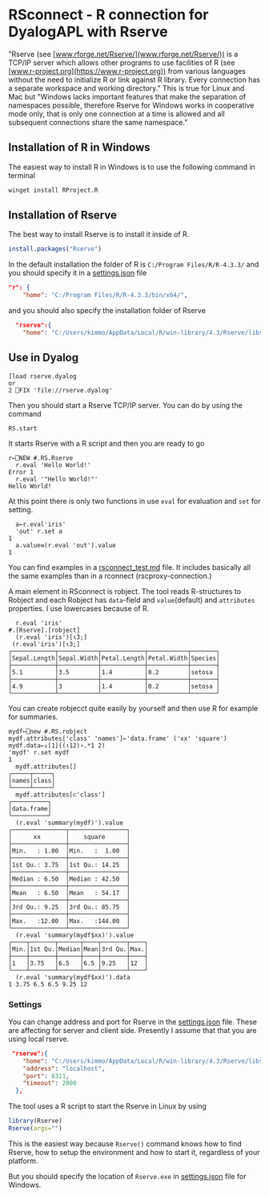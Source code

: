 # RSconnect - R connection for DyalogAPL with Rserve
"Rserve (see [www.rforge.net/Rserve/](www.rforge.net/Rserve/)) is a TCP/IP server which allows other programs to use facilities of R (see [www.r-project.org](https://www.r-project.org)) from various languages without the need to initialize R or link against R library. Every connection has a separate workspace and working directory." This is true for Linux and Mac but "Windows lacks important features that make the separation of namespaces possible, therefore Rserve for Windows works in cooperative mode only, that is only one connection at a time is allowed and all subsequent connections share the same namespace." 

## Installation of R in Windows
The easiest way to install R in Windows is to use the following command in terminal

```bash
winget install RProject.R
```

## Installation of Rserve
The best way to install Rserve is to install it inside of R.

```R
install.packages("Rserve")
```

In the default installation the folder of R is `C:/Program Files/R/R-4.3.3/` and you should specify it in a [settings.json](./settings.json) file

```json
"r": {
    "home": "C:/Program Files/R/R-4.3.3/bin/x64/",
```
and you should also specify the installation folder of Rserve
```json
  "rserve":{
    "home": "C:/Users/kimmo/AppData/Local/R/win-library/4.3/Rserve/libs/x64/",
```


## Use in Dyalog

```apl
]load rserve.dyalog
or
2 ⎕FIX 'file://rserve.dyalog' 
```
Then you should start a Rserve TCP/IP server. You can do by using the command
```apl
RS.start
```
It starts Rserve with a R script and then you are ready to go
```apl
r←⎕NEW #.RS.Rserve
  r.eval 'Hello World!'
Error 1
  r.eval '"Hello World!"'
Hello World!
```
At this point there is only two functions in use `eval` for evaluation and `set` for setting.
```apl
  a←r.eval'iris'
  'out' r.set a
1
  a.value≡(r.eval 'out').value
1
```
You can find examples in a [rsconnect_test.md](./rsconnect_test.md) file. It includes basically all the same examples than in a rconnect (rscproxy-connection.)

A main element in RSconnect is robject. The tool reads R-structures to Robject and each Robject has `data`-field and `value`(default) and `attributes` properties. I use lowercases because of R.   

```apl
  r.eval 'iris'
#.[Rserve].[robject]
  (r.eval 'iris')[⍳3;]
 (r.eval'iris')[⍳3;]
┌────────────┬───────────┬────────────┬───────────┬───────┐
│Sepal.Length│Sepal.Width│Petal.Length│Petal.Width│Species│
├────────────┼───────────┼────────────┼───────────┼───────┤
│5.1         │3.5        │1.4         │0.2        │setosa │
├────────────┼───────────┼────────────┼───────────┼───────┤
│4.9         │3          │1.4         │0.2        │setosa │
└────────────┴───────────┴────────────┴───────────┴───────┘
```
You can create robjecct quite easily by yourself and then use R for example for summaries.
```apl
mydf←⎕new #.RS.robject
mydf.attributes['class' 'names']←'data.frame' ('xx' 'square')
mydf.data←↓[1]((⍳12)∘.*1 2)
'mydf' r.set mydf 
1
  mydf.attributes[]
┌─────┬─────┐
│names│class│
└─────┴─────┘
  mydf.attributes[⊂'class']
┌──────────┐
│data.frame│
└──────────┘
  (r.eval 'summary(mydf)').value
┌───────────────┬────────────────┐
│      xx       │    square      │
├───────────────┼────────────────┤
│Min.   : 1.00  │Min.   :  1.00  │
├───────────────┼────────────────┤
│1st Qu.: 3.75  │1st Qu.: 14.25  │
├───────────────┼────────────────┤
│Median : 6.50  │Median : 42.50  │
├───────────────┼────────────────┤
│Mean   : 6.50  │Mean   : 54.17  │
├───────────────┼────────────────┤
│3rd Qu.: 9.25  │3rd Qu.: 85.75  │
├───────────────┼────────────────┤
│Max.   :12.00  │Max.   :144.00  │
└───────────────┴────────────────┘
  (r.eval 'summary(mydf$xx)').value
┌────┬───────┬──────┬────┬───────┬────┐
│Min.│1st Qu.│Median│Mean│3rd Qu.│Max.│
├────┼───────┼──────┼────┼───────┼────┤
│1   │3.75   │6.5   │6.5 │9.25   │12  │
└────┴───────┴──────┴────┴───────┴────┘
  (r.eval 'summary(mydf$xx)').data
1 3.75 6.5 6.5 9.25 12
```

### Settings
You can change address and port for Rserve in the [settings.json](./settings.json) file. These are affecting for server and client side. Presently I assume that that you are using local rserve.

```json
 "rserve":{
    "home": "C:/Users/kimmo/AppData/Local/R/win-library/4.3/Rserve/libs/x64/",
    "address": "localhost",
    "port": 6311,
    "timeout": 2000
  },
```
The tool uses a R script to start the Rserve in Linux by using 
```R
library(Rserve)
Rserve(args="")
```
This is the easiest way because `Rserve()` command knows how to find Rserve, how to setup the environment and how to start it, regardless of your platform.

But you should specify the location of `Rserve.exe` in [settings.json](./settings.json) file for Windows.